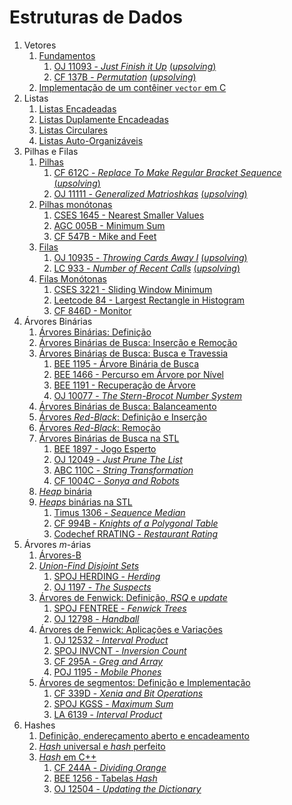 Estruturas de Dados
===================

1. Vetores
    1. [Fundamentos](slides/vetores_fundamentos/vetores_fundamentos.pdf)
        1. [OJ 11093 - _Just Finish it Up_](https://onlinejudge.org/index.php?option=com_onlinejudge&Itemid=8&page=show_problem&problem=2034) [(_upsolving_)](../Upsolving/OJ/11093/11093.pdf)
        1. [CF 137B - _Permutation_](https://www.google.com/url?sa=t&source=web&rct=j&opi=89978449&url=https://codeforces.com/problemset/problem/137/B&ved=2ahUKEwjAzOXn2YiPAxVnHbkGHfTzMJYQFnoECBoQAQ&usg=AOvVaw1iEWhUsl8pZiYfZ7bG6tNS) [(_upsolving_)](../Upsolving/CF/137B/137B.pdf)
    1. [Implementação de um contêiner `vector` em C](slides/vetores_implementacao/vetores_implementacao.pdf) 
1. Listas
    1. [Listas Encadeadas](slides/LE-1/LE-1.pdf)
    1. [Listas Duplamente Encadeadas](slides/LE-2/LE-2.pdf)
    1. [Listas Circulares](slides/LE-3/LE-3.pdf)
    1. [Listas Auto-Organizáveis](slides/LE-4/LE-4.pdf)
1. Pilhas e Filas
    1. [Pilhas](slides/pilhas/pilhas.pdf)
        1. [CF 612C - _Replace To Make Regular Bracket Sequence_](https://codeforces.com/problemset/problem/612/C) [(_upsolving_)](../Upsolving/CF/612C/612C.pdf)
        1. [OJ 11111 - _Generalized Matrioshkas_](https://onlinejudge.org/index.php?option=com_onlinejudge&Itemid=8&page=show_problem&problem=2052) [(_upsolving_)](../Upsolving/OJ/11111/11111.pdf)
    1. [Pilhas monótonas](slides/monostack/monostack.pdf)
        1. [CSES 1645 - Nearest Smaller Values](https://cses.fi/problemset/task/1645)
        1. [AGC 005B - Minimum Sum](https://atcoder.jp/contests/agc005/tasks/agc005_b)
        1. [CF 547B - Mike and Feet](https://codeforces.com/problemset/problem/547/B)
    1. [Filas](slides/filas/filas.pdf)
        1. [OJ 10935 - _Throwing Cards Away I_](https://onlinejudge.org/index.php?option=com_onlinejudge&Itemid=8&page=show_problem&problem=1876) [(_upsolving_)](../Upsolving/OJ/10935/10935.pdf)
        1. [LC 933 - _Number of Recent Calls_](https://leetcode.com/problems/number-of-recent-calls/description/) [(_upsolving_)](../Upsolving/Leetcode/933/933.pdf)
    1. [Filas Monótonas](slides/monoqueue/monoqueue.pdf)
        1. [CSES 3221 - Sliding Window Minimum](https://cses.fi/boi24/task/3221)
        1. [Leetcode 84 - Largest Rectangle in Histogram](https://leetcode.com/problems/largest-rectangle-in-histogram/description/)
        1. [CF 846D - Monitor](https://codeforces.com/contest/846/problem/D)
1. Árvores Binárias
    1. [Árvores Binárias: Definição](slides/arvore_binaria-definicao/arvore_binaria-definicao.pdf)
    1. [Árvores Binárias de Busca: Inserção e Remoção](slides/arvore_binaria_de_busca-insercao_e_remocao/arvore_binaria_de_busca-insercao_e_remocao.pdf)
    1. [Árvores Binárias de Busca: Busca e Travessia](slides/arvore_binaria_de_busca-busca_e_travessia/arvore_binaria_de_busca-busca_e_travessia.pdf)
        1. [BEE 1195 - Árvore Binária de Busca](../Upsolving/BEE/1195/1195.pdf)
        1. [BEE 1466 - Percurso em Árvore por Nível](../Upsolving/BEE/1466/1466.pdf)
        1. [BEE 1191 - Recuperação de Árvore](../Upsolving/BEE/1191/1191.pdf)
        1. [OJ 10077 - _The Stern-Brocot Number System_](../Upsolving/OJ/10077/10077.pdf)
    1. [Árvores Binárias de Busca: Balanceamento](slides/TR-4/TR-4.pdf)
    1. [Árvores _Red-Black_: Definição e Inserção](slides/TR-5/TR-5.pdf)
    1. [Árvores _Red-Black_: Remoção](slides/TR-6/TR-6.pdf)
    1. [Árvores Binárias de Busca na STL](slides/arvore_binaria_de_busca-stl/arvore_binaria_de_busca-stl.pdf) 
        1. [BEE 1897 - Jogo Esperto](../Upsolving/BEE/1897.pdf)
        1. [OJ 12049 - _Just Prune The List_](../Upsolving/OJ/12049/12049.pdf)
        1. [ABC 110C - _String Transformation_](../Upsolving/ABC/B110C/B110C.pdf)
        1. [CF 1004C - _Sonya and Robots_](../Upsolving/CF/1004C/1004C.pdf)
    1. [_Heap_ binária](slides/heaps-definicao/heaps-definicao.pdf) 
    1. [_Heaps_ binárias na STL](slides/heaps-stl/heaps-stl.pdf)
        1. [Timus 1306 - _Sequence Median_](../Upsolving/Timus/1306/1306.pdf)
        1. [CF 994B - _Knights of a Polygonal Table_](../Upsolving/CF/994B/994B.pdf)
        1. [Codechef RRATING - _Restaurant Rating_](problems/Codechef_RRATING/Codechef_RRATING.pdf)
1. Árvores _m_-árias
    1. [Árvores-B](slides/BT-1/BT-1.pdf)
    1. [_Union-Find Disjoint Sets_](slides/ufds/ufds.pdf)
        1. [SPOJ HERDING - _Herding_](problems/SPOJ_HERDING/SPOJ_HERDING.pdf)
        1. [OJ 1197 - _The Suspects_](problems/OJ_1197/OJ_1197.pdf)
    1. [Árvores de Fenwick: Definição, _RSQ_ e _update_](slides/fenwick_tree-definicao/fenwick_tree-definicao.pdf)
        1. [SPOJ FENTREE - _Fenwick Trees_](problems/SPOJ_FENTREE/SPOJ_FENTREE.pdf)
        1. [OJ 12798 - _Handball_](problems/OJ_12798/OJ_12798.pdf)
    1. [Árvores de Fenwick: Aplicações e Variações](slides/fenwick_tree-aplicacoes/fenwick_tree-aplicacoes.pdf) 
        1. [OJ 12532 - _Interval Product_](problems/OJ_12532/OJ_12532.pdf)
        1. [SPOJ INVCNT - _Inversion Count_](problems/SPOJ_INVCNT/SPOJ_INVCNT.pdf)
        1. [CF 295A - _Greg and Array_](problems/CF_295A/CF_295A.pdf)
        1. [POJ 1195 - _Mobile Phones_](problems/POJ_1195/POJ_1195.pdf)
    1. [Árvores de segmentos: Definição e Implementação](slides/segtree/segtree.pdf)
        1. [CF 339D - _Xenia and Bit Operations_](problems/CF_339D/CF_339D.pdf)
        1. [SPOJ KGSS - _Maximum Sum_](problems/SPOJ_KGSS/SPOJ_KGSS.pdf)
        1. [LA 6139 - _Interval Product_](problems/LA_6139/LA_6139.pdf)
1. Hashes
    1. [Definição, endereçamento aberto e encadeamento](slides/HS-1/HS-1.pdf)
    1. [_Hash_ universal e _hash_ perfeito](slides/HS-2/HS-2.pdf)
    1. [_Hash_ em C++](slides/hash_em_cpp/hash_em_cpp.pdf)
        1. [CF 244A - _Dividing Orange_](problems/CF_244A/CF_244A.pdf)
        1. [BEE 1256 - Tabelas _Hash_](problems/BEE_1256/BEE_1256.pdf)
        1. [OJ 12504 - _Updating the Dictionary_](problems/OJ_12504/OJ_12504.pdf)
<!-- Assuntos pendentes:
1. Filas monótonas: https://medium.com/algorithms-and-leetcode/monotonic-queue-explained-with-leetcode-problems-7db7c530c1d6
2. Árvores AVL
3. BITree: range query com range update
4. Pilhas que retornam o max/min em O(1) com um campo extra: tal valor no momento da inserção (o próprio valor ou o do anterior, o que for melhor)
-->

<!-- Adicionar a implementação de set do GCC que tem operações extra: https://www.geeksforgeeks.org/ordered-set-gnu-c-pbds/ -->
